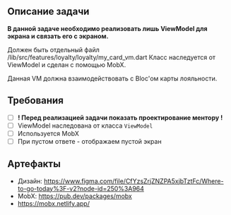 ## Описание задачи

**В данной задаче необходимо реализовать лишь ViewModel для экрана и связать его с экраном.**

Должен быть отдельный файл /lib/src/features/loyalty/loyalty/my_card_vm.dart
Класс наследуется от ViewModel и сделан с помощью MobX.

Данная VM должна взаимодействовать c Bloc'ом карты лояльности.

## Требования

* [ ] **! Перед реализацией задачи показать проектирование ментору !**
* [ ] ViewModel наследована от класса  `ViewModel`
* [ ] Используется MobX
* [ ] При пустом ответе - отображаем пустой экран

## Артефакты

- Дизайн: https://www.figma.com/file/CfYzsZrjZNZPA5xjbTztFc/Where-to-go-today%3F-v2?node-id=250%3A964
- MobX: https://pub.dev/packages/mobx
- https://mobx.netlify.app/

 